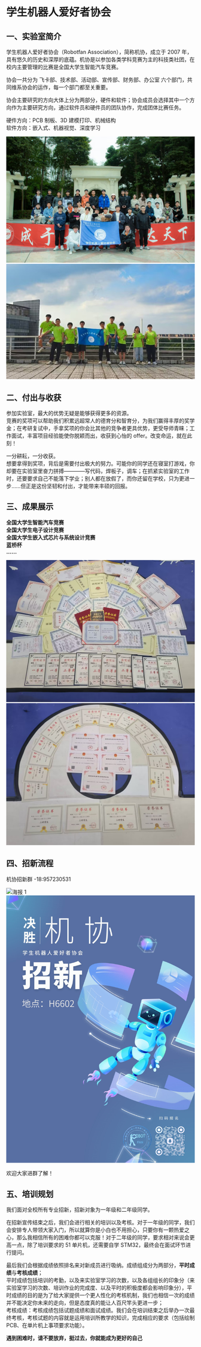 # 学生机器人爱好者协会

## 一、实验室简介
学生机器人爱好者协会（Robotfan Association），简称机协，成立于 2007 年，具有悠久的历史和深厚的底蕴。机协是以参加各类学科竞赛为主的科技类社团，在校内主要管理的比赛是全国大学生智能汽车竞赛。

协会一共分为 飞卡部、技术部、活动部、宣传部、财务部、办公室 六个部门，共同维系协会的运作，每一个部门都至关重要。

协会主要研究的方向大体上分为两部分，硬件和软件；协会成员会选择其中一个方向作为主要研究方向，通过软件员和硬件员的团队协作，完成团体比赛任务。

硬件方向：PCB 制板、3D 建模打印、机械结构<br />
软件方向：嵌入式、机器视觉、深度学习


![合照](./photo/group_photo.jpg)
![合照](./photo/group_photo2.jpg)

## 二、付出与收获
参加实验室，最大的优势无疑是能够获得更多的资源。<br />
竞赛的奖项可以帮助我们积累远超常人的德育分和智育分，为我们赢得丰厚的奖学金；在考研复试中，手拿奖项的你会比其他的竞争者更具优势，更受导师青睐；工作面试，丰富项目经验能使你脱颖而出，收获到心怡的 offer。改变命运，就在此刻！

一分耕耘，一分收获。<br />
想要拿得到奖项，背后是需要付出极大的努力。可能你的同学还在寝室打游戏，你却要在实验室里奋力拼搏————写代码，焊板子，调车；在抓紧实验室的工作时，还要要求自己不能落下学业；别人都在放假了，而你还留在学校，只为更进一步……但正是这份坚韧和付出，才能带来丰硕的回报。

## 三、成果展示
**全国大学生智能汽车竞赛**<br/>
**全国大学生电子设计竞赛**<br/>
**全国大学生嵌入式芯片与系统设计竞赛**<br/>
**蓝桥杯**<br/>
**……**

![部分奖项](./photo/award1.jpg)
![部分证书](./photo/award2.jpg)

## 四、招新流程
机协招新群 -18:957230531

![海报 1](./photo/poster1.png)
![海报 2](./photo/poster2.png)

欢迎大家进群了解！

## 五、培训规划
我们面对全校所有专业招新，招新对象为一年级和二年级同学。

在招新宣传结束之后，我们会进行相关的培训以及考核。对于一年级的同学，我们会安排专人带领大家入门，所以就算你是小白也不用担心，只要你有一颗热爱之心，那么我相信所有的困难你都可以克服！对于二年级的同学，要求相对来说会更高一点，除了培训要求的 51 单片机，还需要自学 STM32，最终会在面试环节进行提问。

最后我们会根据成绩依照排名来对新成员进行吸纳。成绩组成分为两部分，**平时成绩**与**考核成绩**；<br />
平时成绩包括培训的考勤，以及来实验室学习的次数，以及各组组长的印象分（来实验室学习的次数、培训作业的完成度、以及平时的积极度都会影响印象分），平时成绩的目的是为了给大家提供一个更人性化的考核机制，我们也相信一次的成绩并不能决定你未来的走向，但是态度真的能让人百尺竿头更进一步；<br />
考核成绩：考核成绩包括试题成绩和面试成绩。我们会在培训结束之后举办一次最终考核，考核试题的内容就是运用培训所教学的知识，完成相应的要求（包括绘制 PCB、在单片机上事项要求功能）。

**遇到困难时，请不要放弃，挺过去，你就能成为更好的自己**